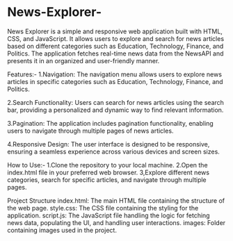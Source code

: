 # News-Explorer-
News Explorer is a simple and responsive web application built with HTML, CSS, and JavaScript. It allows users to explore and search for news articles based on different categories such as Education, Technology, Finance, and Politics. The application fetches real-time news data from the NewsAPI and presents it in an organized and user-friendly manner.

Features:-
1.Navigation: The navigation menu allows users to explore news articles in specific categories such as Education, Technology, Finance, and Politics.

2.Search Functionality: Users can search for news articles using the search bar, providing a personalized and dynamic way to find relevant information.

3.Pagination: The application includes pagination functionality, enabling users to navigate through multiple pages of news articles.

4.Responsive Design: The user interface is designed to be responsive, ensuring a seamless experience across various devices and screen sizes.

How to Use:-
1.Clone the repository to your local machine.
2.Open the index.html file in your preferred web browser.
3,Explore different news categories, search for specific articles, and navigate through multiple pages.

Project Structure
index.html: The main HTML file containing the structure of the web page.
style.css: The CSS file containing the styling for the application.
script.js: The JavaScript file handling the logic for fetching news data, populating the UI, and handling user interactions.
images: Folder containing images used in the project.
